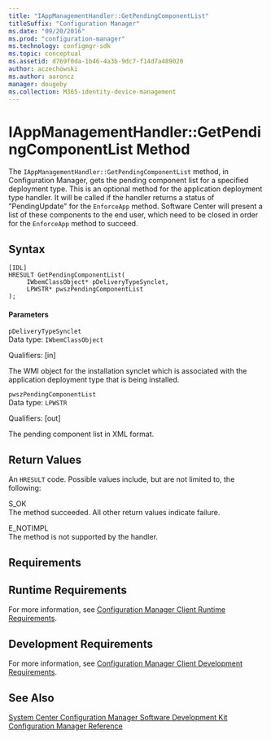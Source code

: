 ```yaml
---
title: "IAppManagementHandler::GetPendingComponentList"
titleSuffix: "Configuration Manager"
ms.date: "09/20/2016"
ms.prod: "configuration-manager"
ms.technology: configmgr-sdk
ms.topic: conceptual
ms.assetid: d769f0da-1b46-4a3b-9dc7-f14d7a489020
author: aczechowski
ms.author: aaroncz
manager: dougeby
ms.collection: M365-identity-device-management
---
```

# IAppManagementHandler::GetPendingComponentList Method
The `IAppManagementHandler::GetPendingComponentList` method, in Configuration Manager, gets the pending component list for a specified deployment type. This is an optional method for the application deployment type handler. It will be called if the handler returns a status of "PendingUpdate" for the `EnforceApp` method.  Software Center will present a list of these components to the end user, which need to be closed in order for the `EnforceApp` method to succeed.  

## Syntax  

```  
[IDL]  
HRESULT GetPendingComponentList(  
     IWbemClassObject* pDeliveryTypeSynclet,  
     LPWSTR* pwszPendingComponentList  
);  
```  

#### Parameters  
 `pDeliveryTypeSynclet`  
 Data type: `IWbemClassObject`  

 Qualifiers: [in]  

 The WMI object for the installation synclet which is associated with the application deployment type that is being installed.  

 `pwszPendingComponentList`  
 Data type: `LPWSTR`  

 Qualifiers: [out]  

 The pending component list in XML format.  

## Return Values  
 An `HRESULT` code. Possible values include, but are not limited to, the following:  

 S_OK  
 The method succeeded. All other return values indicate failure.  

 E_NOTIMPL  
 The method is not supported by the handler.  

## Requirements  

## Runtime Requirements  
 For more information, see [Configuration Manager Client Runtime Requirements](../../../../../develop/core/reqs/client-runtime-requirements.md).  

## Development Requirements  
 For more information, see [Configuration Manager Client Development Requirements](../../../../../develop/core/reqs/client-development-requirements.md).  

## See Also  
 [System Center Configuration Manager Software Development Kit](../../../../../develop/core/misc/system-center-configuration-manager-sdk.md)   
 [Configuration Manager Reference](../../../../../develop/reference/configuration-manager-reference.md)
